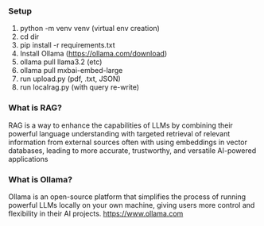 ### Setup
1. python -m venv venv (virtual env creation)
2. cd dir
3. pip install -r requirements.txt
4. Install Ollama (https://ollama.com/download)
5. ollama pull llama3.2 (etc)
6. ollama pull mxbai-embed-large
7. run upload.py (pdf, .txt, JSON)
8. run localrag.py (with query re-write)

  

### What is RAG?
RAG is a way to enhance the capabilities of LLMs by combining their powerful language understanding with targeted retrieval of relevant information from external sources often with using embeddings in vector databases, leading to more accurate, trustworthy, and versatile AI-powered applications

### What is Ollama?
Ollama is an open-source platform that simplifies the process of running powerful LLMs locally on your own machine, giving users more control and flexibility in their AI projects. https://www.ollama.com
